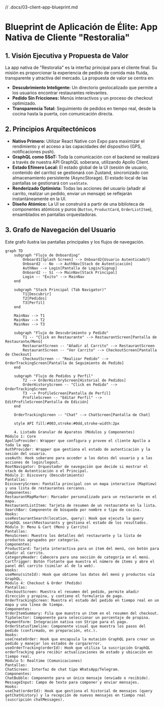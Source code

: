// .docs/03-client-app-blueprint.md
# Blueprint de Aplicación de Élite: App Nativa de Cliente "Restoralia"

## 1. Visión Ejecutiva y Propuesta de Valor

La app nativa de "Restoralia" es la interfaz principal para el cliente final. Su misión es proporcionar la experiencia de pedido de comida más fluida, transparente y atractiva del mercado. La propuesta de valor se centra en:
*   **Descubrimiento Inteligente:** Un directorio geolocalizado que permite a los usuarios encontrar restaurantes relevantes.
*   **Pedido Sin Fricciones:** Menús interactivos y un proceso de checkout optimizado.
*   **Transparencia Total:** Seguimiento de pedidos en tiempo real, desde la cocina hasta la puerta, con comunicación directa.

## 2. Principios Arquitectónicos

*   **Nativo Primero:** Utilizar React Native con Expo para maximizar el rendimiento y el acceso a las capacidades del dispositivo (GPS, notificaciones push).
*   **GraphQL como SSoT:** Toda la comunicación con el backend se realizará a través de nuestra API GraphQL soberana, utilizando Apollo Client.
*   **Estado Efímero Local:** El estado global de la UI (sesión de usuario, contenido del carrito) se gestionará con Zustand, sincronizado con almacenamiento persistente (AsyncStorage). El estado local de las pantallas se gestionará con `useState`.
*   **Renderizado Optimista:** Todas las acciones del usuario (añadir al carrito, realizar un pedido, enviar un mensaje) se reflejarán instantáneamente en la UI.
*   **Diseño Atómico:** La UI se construirá a partir de una biblioteca de componentes atómicos y puros (`Button`, `ProductCard`, `OrderListItem`), ensamblados en pantallas orquestadoras.

## 3. Grafo de Navegación del Usuario

Este grafo ilustra las pantallas principales y los flujos de navegación.

```mermaid
graph TD
    subgraph "Flujo de Onboarding"
        Onboard1[Splash Screen] --> Onboard2{Usuario Autenticado?}
        Onboard2 -- No --> AuthNav[Stack de Autenticación]
        AuthNav --> Login[Pantalla de Login/Signup]
        Onboard2 -- Sí --> MainNav[Stack Principal]
        Login -- "Éxito" --> MainNav
    end

    subgraph "Stack Principal (Tab Navigator)"
        T1[Descubrir]
        T2[Pedidos]
        T3[Perfil]
    end

    MainNav --> T1
    MainNav --> T2
    MainNav --> T3

    subgraph "Flujo de Descubrimiento y Pedido"
        T1 -- "Click en Restaurante" --> RestaurantScreen[Pantalla de Restaurante/Menú]
        RestaurantScreen -- "Añadir al Carrito" --> RestaurantScreen
        RestaurantScreen -- "Ver Carrito" --> CheckoutScreen[Pantalla de Checkout]
        CheckoutScreen -- "Realizar Pedido" --> OrderTrackingScreen[Pantalla de Seguimiento de Pedido]
    end

    subgraph "Flujo de Pedidos y Perfil"
        T2 --> OrderHistoryScreen[Historial de Pedidos]
        OrderHistoryScreen -- "Click en Pedido" --> OrderTrackingScreen
        T3 --> ProfileScreen[Pantalla de Perfil]
        ProfileScreen -- "Editar Perfil" --> EditProfileScreen[Pantalla de Edición]
    end

    OrderTrackingScreen -- "Chat" --> ChatScreen[Pantalla de Chat]

    style API fill:#003,stroke:#0dd,stroke-width:2px

    4. Listado Granular de Aparatos (Módulos y Componentes)
Módulo 1: Core
ApolloProvider: Wrapper que configura y provee el cliente Apollo a toda la app.
AuthProvider: Wrapper que gestiona el estado de autenticación y la sesión del usuario.
useAuth: Hook soberano para acceder a los datos del usuario y a las acciones de login/logout.
RootNavigator: Orquestador de navegación que decide si mostrar el stack de Autenticación o el Principal.
Módulo 2: Discovery (Descubrimiento)
Pantallas:
DiscoveryScreen: Pantalla principal con un mapa interactivo (MapView) y una lista de restaurantes cercanos.
Componentes:
RestaurantMapMarker: Marcador personalizado para un restaurante en el mapa.
RestaurantListItem: Tarjeta de resumen de un restaurante en la lista.
SearchBar: Componente de búsqueda por nombre o tipo de cocina.
Hooks:
useRestaurantSearch(location, query): Hook que ejecuta la query GraphQL searchRestaurants y gestiona el estado de los resultados.
Módulo 3: Menu & Cart (Menú y Carrito)
Pantallas:
MenuScreen: Muestra los detalles del restaurante y la lista de productos agrupados por categoría.
Componentes:
ProductCard: Tarjeta interactiva para un ítem del menú, con botón para añadir al carrito.
CategoryHeader: Cabecera para una sección de categoría en el menú.
CartTrigger: Botón flotante que muestra el número de ítems y abre el panel del carrito (similar al de la web).
Hooks:
useMenu(siteId): Hook que obtiene los datos del menú y productos vía GraphQL.
Módulo 4: Checkout & Order (Pedido)
Pantallas:
CheckoutScreen: Muestra el resumen del pedido, permite añadir dirección y propina, y contiene el formulario de pago.
OrderTrackingScreen: Muestra el estado del pedido en tiempo real en un mapa y una línea de tiempo.
Componentes:
OrderItemSummary: Fila que muestra un ítem en el resumen del checkout.
TipSelector: Componente para seleccionar un porcentaje de propina.
PaymentForm: Integración nativa con Stripe para el pago.
OrderStatusTimeline: Componente visual que muestra los pasos del pedido (confirmado, en preparación, etc.).
Hooks:
useCreateOrder: Hook que encapsula la mutación GraphQL para crear un pedido y manejar los estados de carga/error.
useOrderTracking(orderId): Hook que utiliza la suscripción GraphQL orderTracking para recibir actualizaciones de estado y ubicación en tiempo real.
Módulo 5: Realtime (Comunicaciones)
Pantallas:
ChatScreen: Interfaz de chat tipo WhatsApp/Telegram.
Componentes:
ChatBubble: Componente para un único mensaje (enviado o recibido).
MessageInput: Campo de texto para componer y enviar mensajes.
Hooks:
useChat(orderId): Hook que gestiona el historial de mensajes (query getChatHistory) y la recepción de nuevos mensajes en tiempo real (suscripción chatMessages).


